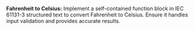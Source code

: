 **Fahrenheit to Celsius:**
Implement a self-contained function block in IEC 61131-3 structured text to convert Fahrenheit to Celsius. Ensure it handles input validation and provides accurate results.
